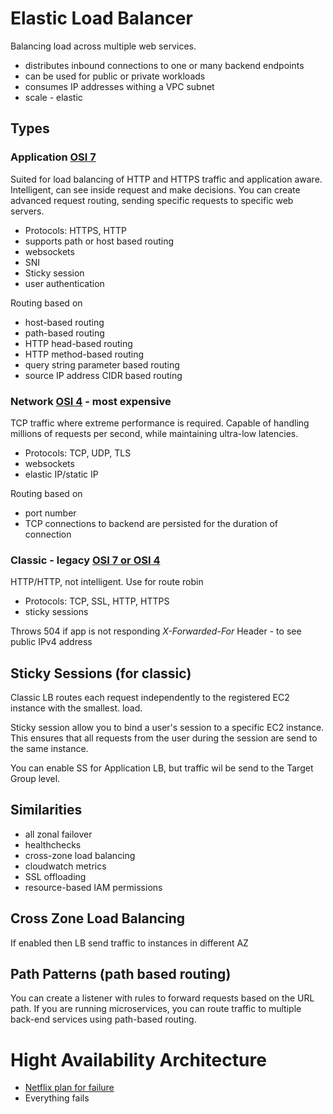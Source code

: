 # Elastic Load Balancer
Balancing load across multiple web services.
- distributes inbound connections to one or many backend endpoints
- can be used for public or private workloads
- consumes IP addresses withing a  VPC subnet
- scale - elastic

## Types
### Application [OSI 7](./osi.md)
Suited for load balancing of HTTP and HTTPS traffic and application aware. Intelligent, can see inside request and make decisions. You can create advanced request routing, sending specific requests to specific web servers.
- Protocols: HTTPS, HTTP
- supports path or host based routing
- websockets
- SNI
- Sticky session
- user authentication

Routing based on
- host-based routing
- path-based routing
- HTTP head-based routing
- HTTP method-based routing
- query string parameter based routing
- source IP address CIDR based routing

### Network [OSI 4](./osi.md) - most expensive
TCP traffic where extreme performance is required. Capable of handling millions of requests per second, while maintaining ultra-low latencies.
- Protocols: TCP, UDP, TLS
- websockets
- elastic IP/static IP

Routing based on
- port number
- TCP connections to backend are persisted for the duration of connection

### Classic - legacy [OSI 7 or OSI 4](./osi.md)
HTTP/HTTP, not intelligent. Use for route robin
- Protocols: TCP, SSL, HTTP, HTTPS
- sticky sessions

Throws 504 if app is not responding
*X-Forwarded-For* Header - to see public IPv4 address

## Sticky Sessions (for classic)
Classic LB routes each request independently to the registered EC2 instance with the smallest. load.

Sticky session allow you to bind a user's session to a specific EC2 instance. This ensures that all requests from the user during the session are send to the same instance.

You can enable SS for Application LB, but traffic wil be send to the Target Group level.

## Similarities
- all zonal failover
- healthchecks
- cross-zone load balancing
- cloudwatch metrics
- SSL offloading
- resource-based IAM permissions



## Cross Zone Load Balancing
If enabled then LB send traffic to instances in different AZ

## Path Patterns (path based routing)
You can create a listener with rules to forward requests based on the URL path. If you are running microservices, you can route traffic to multiple back-end services using path-based routing. 

# Hight Availability Architecture
- [Netflix plan for failure](http://goo.gl/UR2nzM)
- Everything fails

